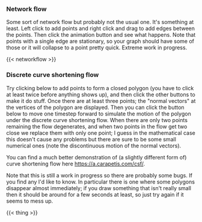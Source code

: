 
### Network flow

Some sort of network flow but probably not the usual one.
It's something at least.
Left click to add points and right click and drag to add edges between the points.
Then click the animation button and see what happens.
Note that points with a single edge are stationary, so your graph should have some of those or it will collapse to a point pretty quick.
Extreme work in progress.

{{< networkflow >}}


### Discrete curve shortening flow

Try clicking below to add points to form a closed polygon (you have to click at least twice before anything shows up), and then click the other buttons to make it do stuff.
Once there are at least three points; the "normal vectors" at the vertices of the polygon are displayed.
Then you can click the button below to move one timestep forward to simulate the motion of the polygon under the discrete curve shortening flow.
When there are only two points remaining the flow degenerates, and when two points in the flow get two close we replace them with only one point; I guess in the mathematical case this doesn't cause any problems but there are sure to be some small numerical ones (note the discontinuous motion of the normal vectors).

You can find a much better demonstration of (a slightly different form of) curve shortening flow here https://a.carapetis.com/csf/.

Note that this is still a work in progress so there are probably some bugs.
If you find any I'd like to know.
In particular there is one where some polygons disappear almost immediately; if you draw something that isn't really small then it should be around for a few seconds at least, so just try again if it seems to mess up.

{{< thing >}}
<!--
This is just a proof of concept of something that I probably won't ever use.

 {{< phasergame >}}

hello

